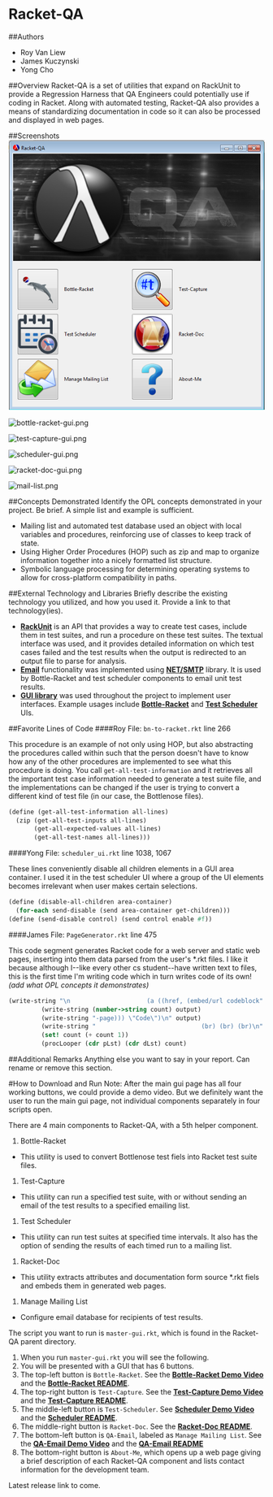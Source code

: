 # Racket-QA

##Authors

* Roy Van Liew
* James Kuczynski
* Yong Cho

##Overview
Racket-QA is a set of utilities that expand on RackUnit to provide a Regression Harness that QA Engineers could potentially use if coding in Racket. Along with automated testing, Racket-QA also provides a means of standardizing documentation in code so it can also be processed and displayed in web pages.

##Screenshots
![master-gui-page.png](https://raw.githubusercontent.com/oplS15projects/Racket-QA/master/demo/master-gui-page.png)

![bottle-racket-gui.png](https://raw.githubusercontent.com/oplS15projects/Racket-QA/master/demo/bottle-racket-gui.png)

![test-capture-gui.png](https://raw.githubusercontent.com/oplS15projects/Racket-QA/master/demo/test-capture-gui.png)

![scheduler-gui.png](https://raw.githubusercontent.com/oplS15projects/Racket-QA/master/demo/scheduler-gui.png)

![racket-doc-gui.png](https://raw.githubusercontent.com/oplS15projects/Racket-QA/master/demo/racket-doc-gui.png)

![mail-list.png](https://raw.githubusercontent.com/oplS15projects/Racket-QA/master/demo/mail-list.png)

##Concepts Demonstrated
Identify the OPL concepts demonstrated in your project. Be brief. A simple list and example is sufficient. 
* Mailing list and automated test database used an object with local variables and procedures, reinforcing use of classes to keep track of state.
* Using Higher Order Procedures (HOP) such as zip and map to organize information together into a nicely formatted list structure.
* Symbolic language processing for determining operating systems to allow for cross-platform compatibility in paths.

##External Technology and Libraries
Briefly describe the existing technology you utilized, and how you used it. Provide a link to that technology(ies).
* [**RackUnit**][RackUnit] is an API that provides a way to create test cases, include them in test suites, and run a procedure on these test suites. The textual interface was used, and it provides detailed information on which test cases failed and the test results when the output is redirected to an output file to parse for analysis.
* [**Email**][QA-Email] functionality was implemented using [**NET/SMTP**][net/smtp] library. It is used by Bottle-Racket and test scheduler components to email unit test results.
* [**GUI library**][GUI] was used throughout the project to implement user interfaces. Example usages include [**Bottle-Racket**][Bottle-Racket] and [**Test Scheduler**][Scheduler] UIs.

##Favorite Lines of Code
####Roy
File: `bn-to-racket.rkt` line 266

This procedure is an example of not only using HOP, but also abstracting the procedures called within such that the person doesn't have to know how any of the other procedures are implemented to see what this procedure is doing. You call `get-all-test-information` and it retrieves all the important test case information needed to generate a test suite file, and the implementations can be changed if the user is trying to convert a different kind of test file (in our case, the Bottlenose files).
```scheme
(define (get-all-test-information all-lines)
  (zip (get-all-test-inputs all-lines)
       (get-all-expected-values all-lines)
       (get-all-test-names all-lines)))
```
####Yong
File: `scheduler_ui.rkt` line 1038, 1067

These lines conveniently disable all children elements in a GUI area container. I used it in the test scheduler UI where a group of the UI elements becomes irrelevant when user makes certain selections.
```scheme
(define (disable-all-children area-container)
  (for-each send-disable (send area-container get-children)))
(define (send-disable control) (send control enable #f))
```
####James
File: `PageGenerator.rkt` line 475

This code segment generates Racket code for a web server and static web pages, inserting into them data parsed from the user's *.rkt files.  I like it because although I--like every other cs student--have written text to files, this is the first time I'm writing code which in turn writes code of its own! *(add what OPL concepts it demonstrates)*
```scheme
(write-string "\n                     (a ((href, (embed/url codeblock" output)
         (write-string (number->string count) output)
         (write-string "-page))) \"Code\")\n" output)
         (write-string "                             (br) (br) (br)\n" output)
         (set! count (+ count 1))
         (procLooper (cdr pLst) (cdr dLst) count)
```

##Additional Remarks
Anything else you want to say in your report. Can rename or remove this section.

#How to Download and Run
Note: After the main gui page has all four working buttons, we could provide a demo video. But we definitely want the user to run the main gui page, not individual components separately in four scripts open.

There are 4 main components to Racket-QA, with a 5th helper component.
1. Bottle-Racket
  * This utility is used to convert Bottlenose test fiels into Racket test suite files.
1. Test-Capture
  * This utility can run a specified test suite, with or without sending an email of the test results to a specified emailing list.
1. Test Scheduler
  * This utility can run test suites at specified time intervals. It also has the option of sending the results of each timed run to a mailing list.
1. Racket-Doc
  * This utility extracts attributes and documentation form source *.rkt fiels and embeds them in generated web pages.
1. Manage Mailing List
  * Configure email database for recipients of test results.

The script you want to run is `master-gui.rkt`, which is found in the Racket-QA parent directory.
  1. When you run `master-gui.rkt` you will see the following.
  2. You will be presented with a GUI that has 6 buttons.
  3. The top-left button is `Bottle-Racket`. See the [**Bottle-Racket Demo Video**][Bottle-Demo] and the [**Bottle-Racket README**][Bottle-Readme].
  4. The top-right button is `Test-Capture`. See the [**Test-Capture Demo Video**][Bottle-Demo] and the [**Test-Capture README**][Bottle-Readme].
  5. The middle-left button is `Test-Scheduler`. See [**Scheduler Demo Video**][Scheduler-Demo] and the [**Scheduler README**][Scheduler-Readme].
  6. The middle-right button is `Racket-Doc`. See the [**Racket-Doc README**][Racket-Doc-Readme].
  7. The bottom-left button is `QA-Email`, labeled as `Manage Mailing List`. See the [**QA-Email Demo Video**][QA-Email-Demo] and the [**QA-Email README**][QA-Email-Readme]
  8. The bottom-right button is `About-Me`, which opens up a web page giving a brief description of each Racket-QA component and lists contact information for the development team.

Latest release link to come. 


<!-- Links -->
[QA-Email]: https://github.com/oplS15projects/Racket-QA/blob/master/QA-Email/readme.md
[Scheduler]: https://github.com/oplS15projects/Racket-QA/blob/master/Test-Automation/readme.md
[Bottle-Racket]: https://github.com/oplS15projects/Racket-QA/blob/master/Bottle-Racket/README.md
[Scheduler]: https://github.com/oplS15projects/Racket-QA/blob/master/Test-Automation/readme.md
[RackUnit]: http://docs.racket-lang.org/rackunit/index.html
[net/SMTP]: http://docs.racket-lang.org/net/smtp.html
[GUI]: http://docs.racket-lang.org/gui/
[Bottle-Demo]: https://www.youtube.com/watch?v=Ws2mMMBFns4
[Scheduler-Demo]: https://www.youtube.com/watch?v=JqngnONV9ks
[QA-Email-Demo]: https://www.youtube.com/watch?v=jTNaCMzuZeQ
[Bottle-Readme]: https://github.com/Dossar/Racket-QA/blob/master/Bottle-Racket/README.md
[Scheduler-Readme]: https://github.com/Dossar/Racket-QA/blob/master/Test-Automation/readme.md
[Racket-Doc-Readme]: https://github.com/Dossar/Racket-QA/blob/master/Racket-Doc/README.md
[QA-Email-Readme]: https://github.com/Dossar/Racket-QA/blob/master/QA-Email/readme.md
